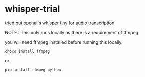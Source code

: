 # whisper-trial
tried out openai's whisper tiny for audio transcription

NOTE : This only runs locally as there is a requirement of ffmpeg.

you will need ffmpeg installed before running this locally.

```
choco install ffmpeg
```

or 

```
pip install ffmpeg-python
```
